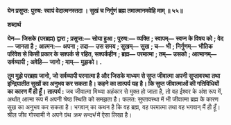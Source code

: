 **येन प्रसुप्त: पुरुष: स्वापं वेदात्मनस्तदा ।** **सुखं च निर्गुणं ब्रह्म तमात्मानमवेहि माम् ॥ ५५॥** 

**शब्दार्थ** 

**येन—** **जिसके (परब्रह्म) द्वारा** **; प्रसुप्त:—** **सोया हुआ** **; पुरुष:—** **व्यक्ति** **; स्वापम्—** **स्वप्न के विषय को** **; वेद—** **जानता है** **;** **आत्मन:—** **अपना** **; तदा—** **उस समय** **; सुखम्—** **सुख** **; च—** **भी** **; निर्गुणम्—** **भौतिक परिवेश से किसी प्रकार के सश्पर्क से** **रहित, सश्पर्कहीन** **; ब्रह्म—** **परमात्मा** **; तम्—** **उसको** **; आत्मानम्—** **सर्वव्यापी** **; अवेहि—** **जानो** **; माम्—** **मुझको।** **.** 

**तुम मुझे परब्रह्म जानो, जो सर्वव्यापी परमात्मा है और जिसके माध्यम से सुप्त जीवात्मा** **अपनी सुप्तावस्था तथा इन्द्रियातीत सुखों का अनुभव कर सकता है। कहने का तात्पर्य यह** **है। कि सुप्त जीवात्माओं की गतिविधियों का कारण मैं ही हूँ।** **तात्पर्य :** जब जीवात्मा मिथ्या अहंकार से मुक्त हो जाता है, तो वह ईश्वर के अंश रूप में, अर्थात् आत्मा रूप में अपनी श्रेष्ठ स्थिति को समझता है। फलत: सुप्तावस्था में भी जीवात्मा ब्रह्म के कारण सुख का अनुभव कर सकता है। भगवान् का कथन है कि वह ब्रह्म, वह परमात्मा तथा वह भगवान् मैं ही हूँ। श्रील जीव गोस्वामी ने अपने ग्रंथ *क्रम सन्दर्भ* में ऐसा लिखा है।  